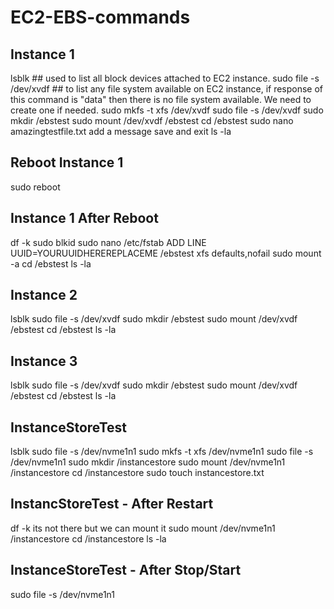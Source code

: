 # EC2-EBS-commands

## Instance 1

lsblk ## used to list all block devices attached to EC2 instance.
sudo file -s /dev/xvdf ## to list any file system available on EC2 instance, if response of this command is "data" then there is no file system available. We need to create one if needed.
sudo mkfs -t xfs /dev/xvdf
sudo file -s /dev/xvdf
sudo mkdir /ebstest
sudo mount /dev/xvdf /ebstest
cd /ebstest
sudo nano amazingtestfile.txt
add a message
save and exit
ls -la

## Reboot Instance 1

sudo reboot

## Instance 1 After Reboot

df -k
sudo blkid
sudo nano /etc/fstab
  ADD LINE 
  UUID=YOURUUIDHEREREPLACEME  /ebstest  xfs  defaults,nofail
sudo mount -a
cd /ebstest
ls -la

## Instance 2

lsblk 
sudo file -s /dev/xvdf
sudo mkdir /ebstest
sudo mount /dev/xvdf /ebstest
cd /ebstest
ls -la

## Instance 3

lsblk 
sudo file -s /dev/xvdf
sudo mkdir /ebstest
sudo mount /dev/xvdf /ebstest
cd /ebstest
ls -la

## InstanceStoreTest

lsblk
sudo file -s /dev/nvme1n1 
sudo mkfs -t xfs /dev/nvme1n1
sudo file -s /dev/nvme1n1
sudo mkdir /instancestore
sudo mount /dev/nvme1n1 /instancestore
cd /instancestore
sudo touch instancestore.txt

## InstancStoreTest - After Restart

df -k
its not there
but we can mount it
sudo mount /dev/nvme1n1 /instancestore
cd /instancestore
ls -la

## InstanceStoreTest - After Stop/Start

sudo file -s /dev/nvme1n1
